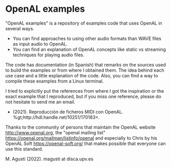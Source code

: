 <h1>OpenAL examples</h1>

"OpenAL examples" is a repository of examples code that uses OpenAL in several ways.
<ul>
 <li>You can find approaches to using other audio formats than WAVE files as input audio to OpenAL.</li>
 <li>You can find an explanation of OpenAL concepts like static vs streaming techniques for playing audio files.</li>
</ul>


The code has documentation (in Spanish) that remarks on the sources used to build the examples or from where I obtained them. The idea behind each use case and a little explanation of the code. Also, you can find a way to compile these examples from a Linux terminal. 

I tried to explicitly put the references from where I got the inspiration or the exact example that I reproduced, but if you miss one reference, please do not hesitate to send me an email.
<ul>
 <li>(2021). Reproducción de ficheros MIDI con OpenAL. %gt;http://hdl.handle.net/10251/170183&lt;.
</ul>


Thanks to the community of persons that maintain the OpenAL website  <http://www.openal.org>, the "openal mailing list" <https://openal.org/mailman/listinfo/openal>  and especially to Chris by his OpenAL Soft <https://openal-soft.org/> that makes possible that everyone can use this standard.

M. Agustí (2022). magusti at disca.upv.es
